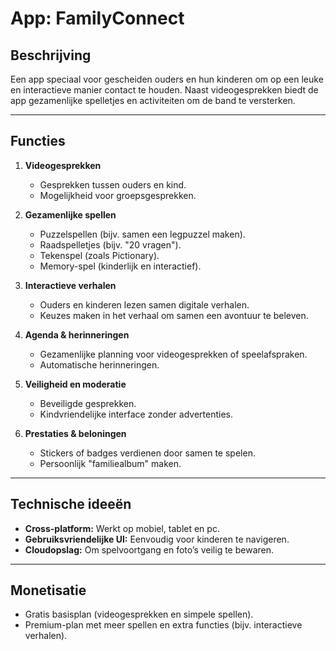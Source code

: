 # App: FamilyConnect

## Beschrijving
Een app speciaal voor gescheiden ouders en hun kinderen om op een leuke en interactieve manier contact te houden. Naast videogesprekken biedt de app gezamenlijke spelletjes en activiteiten om de band te versterken.

---

## Functies
1. **Videogesprekken**
   - Gesprekken tussen ouders en kind.
   - Mogelijkheid voor groepsgesprekken.

2. **Gezamenlijke spellen**
   - Puzzelspellen (bijv. samen een legpuzzel maken).
   - Raadspelletjes (bijv. "20 vragen").
   - Tekenspel (zoals Pictionary).
   - Memory-spel (kinderlijk en interactief).

3. **Interactieve verhalen**
   - Ouders en kinderen lezen samen digitale verhalen.
   - Keuzes maken in het verhaal om samen een avontuur te beleven.

4. **Agenda & herinneringen**
   - Gezamenlijke planning voor videogesprekken of speelafspraken.
   - Automatische herinneringen.

5. **Veiligheid en moderatie**
   - Beveiligde gesprekken.
   - Kindvriendelijke interface zonder advertenties.

6. **Prestaties & beloningen**
   - Stickers of badges verdienen door samen te spelen.
   - Persoonlijk "familiealbum" maken.

---

## Technische ideeën
- **Cross-platform:** Werkt op mobiel, tablet en pc.
- **Gebruiksvriendelijke UI:** Eenvoudig voor kinderen te navigeren.
- **Cloudopslag:** Om spelvoortgang en foto’s veilig te bewaren.

---

## Monetisatie
- Gratis basisplan (videogesprekken en simpele spellen).
- Premium-plan met meer spellen en extra functies (bijv. interactieve verhalen).

